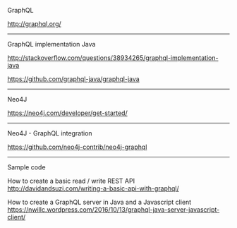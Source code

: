 GraphQL

http://graphql.org/

---
GraphQL implementation Java

http://stackoverflow.com/questions/38934265/graphql-implementation-java

https://github.com/graphql-java/graphql-java

---
Neo4J

https://neo4j.com/developer/get-started/

---
Neo4J - GraphQL integration

https://github.com/neo4j-contrib/neo4j-graphql

---
Sample code

How to create a basic read / write REST API
http://davidandsuzi.com/writing-a-basic-api-with-graphql/

How to create a GraphQL server in Java and a Javascript client
https://nwillc.wordpress.com/2016/10/13/graphql-java-server-javascript-client/

